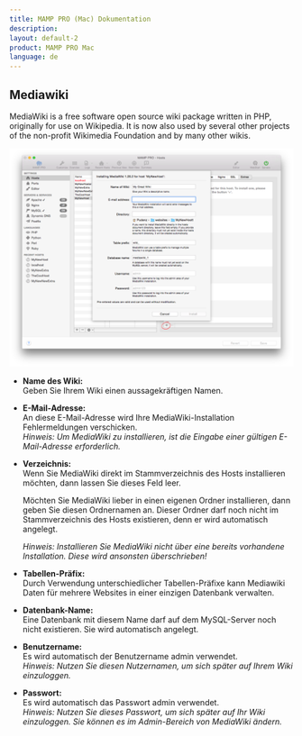```yaml
---
title: MAMP PRO (Mac) Dokumentation
description: 
layout: default-2
product: MAMP PRO Mac
language: de
---
```


## Mediawiki

MediaWiki is a free software open source wiki package written in PHP, originally for use on Wikipedia. It is now also used by several other projects of the non-profit Wikimedia Foundation and by many other wikis.

![MAMP](MediaWiki.png)

*  **Name des Wiki:**  
   Geben Sie Ihrem Wiki einen aussagekräftigen Namen.

*  **E-Mail-Adresse:**  
   An diese E-Mail-Adresse wird Ihre MediaWiki-Installation Fehlermeldungen verschicken.  
   *Hinweis: Um MediaWiki zu installieren, ist die Eingabe einer gültigen E-Mail-Adresse erforderlich.*

*  **Verzeichnis:**  
   Wenn Sie MediaWiki direkt im Stammverzeichnis des Hosts installieren möchten, dann lassen Sie dieses Feld leer.

   Möchten Sie MediaWiki lieber in einen eigenen Ordner installieren, dann geben Sie diesen Ordnernamen an. Dieser Ordner  darf noch nicht im Stammverzeichnis des Hosts existieren, denn er wird automatisch angelegt.
   
   *Hinweis: Installieren Sie MediaWiki nicht über eine bereits vorhandene Installation. Diese wird ansonsten überschrieben!*  
*  **Tabellen-Präfix:**  
   Durch Verwendung unterschiedlicher Tabellen-Präfixe kann Mediawiki Daten für mehrere Websites in einer einzigen Datenbank verwalten.

*  **Datenbank-Name:**  
   Eine Datenbank mit diesem Name darf auf dem MySQL-Server noch nicht existieren. Sie wird automatisch angelegt.
 
*  **Benutzername:**  
   Es wird automatisch der Benutzername admin verwendet.  
   *Hinweis: Nutzen Sie diesen Nutzernamen, um sich später auf Ihrem Wiki einzuloggen.*  

*  **Passwort:**  
   Es wird automatisch das Passwort admin verwendet.  
   *Hinweis: Nutzen Sie dieses Passwort, um sich später auf Ihr Wiki einzuloggen. Sie können es im Admin-Bereich von MediaWiki ändern.*




